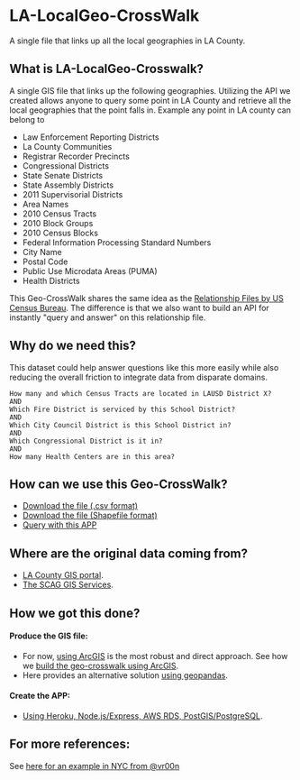 # LA-LocalGeo-CrossWalk
A single file that links up all the local geographies in LA County.

## What is LA-LocalGeo-Crosswalk?
A single GIS file that links up the following geographies. Utilizing the API we created allows anyone to query some point in LA County and retrieve all the local geographies that the point falls in. Example any point in LA county can belong to

- Law Enforcement Reporting Districts
- La County Communities
- Registrar Recorder Precincts
- Congressional Districts
- State Senate Districts
- State Assembly Districts
- 2011 Supervisorial Districts
- Area Names
- 2010 Census Tracts
- 2010 Block Groups
- 2010 Census Blocks
- Federal Information Processing Standard Numbers
- City Name
- Postal Code
- Public Use Microdata Areas (PUMA)
- Health Districts

This Geo-CrossWalk shares the same idea as the [Relationship Files by US Census Bureau](https://www.census.gov/geo/maps-data/data/relationship.html). The difference is that we also want to build an API for instantly "query and answer" on this relationship file.

## Why do we need this?
This dataset could help answer questions like this more easily while also reducing the overall friction to integrate data from disparate domains.

    How many and which Census Tracts are located in LAUSD District X?
    AND
    Which Fire District is serviced by this School District?
    AND
    Which City Council District is this School District in?
    AND
    Which Congressional District is it in?
    AND
    How many Health Centers are in this area?

## How can we use this Geo-CrossWalk?
- [Download the file (.csv format)](https://drive.google.com/file/d/1yaRMp1azgGNlv1EKMMUXXEALfReRfz_7/view?usp=sharing)
- [Download the file (Shapefile format)](https://drive.google.com/file/d/1c3Ja2jkVFN8kRq5ANPyTovyZZlwEBrd5/view?usp=sharing)
- [Query with this APP](https://calm-stream-52725.herokuapp.com/)

## Where are the original data coming from?
- [LA County GIS portal](https://egis3.lacounty.gov/dataportal/data-catalog/).
- [The SCAG GIS Services](http://gisdata.scag.ca.gov/Pages/GIS-Library.aspx).

## How we got this done?
#### Produce the GIS file:
- For now, [using ArcGIS](https://github.com/argo-marketplace/LA-LocalGeo-CrossWalk/issues/13) is the most robust and direct approach. See how we [build the geo-crosswalk using ArcGIS](https://github.com/argo-marketplace/LA-LocalGeo-CrossWalk/blob/master/CreateGeocrosswalkbyArcgis.md).
- Here provides an alternative solution [using geopandas](https://github.com/argo-marketplace/LA-LocalGeo-CrossWalk/blob/master/The%20intersection%20utilized%20GeoPandas.ipynb).
#### Create the APP:
- [Using Heroku, Node.js/Express, AWS RDS, PostGIS/PostgreSQL](https://github.com/argo-marketplace/LA-LocalGeo-CrossWalk/blob/master/APP/README.md).

## For more references:
See [here for an example in NYC from @vr00n](https://github.com/vr00n/NYC-LocalGeo-CrossWalk)
